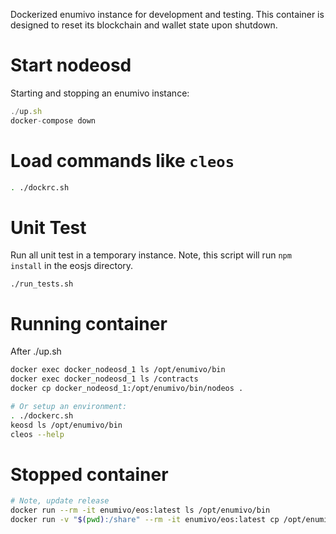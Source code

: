 Dockerized enumivo instance for development and testing.  This container
is designed to reset its blockchain and wallet state upon shutdown.

# Start nodeosd

Starting and stopping an enumivo instance:

```js
./up.sh
docker-compose down
```

# Load commands like `cleos`

```bash
. ./dockrc.sh
```

# Unit Test

Run all unit test in a temporary instance.  Note, this script will run
`npm install` in the eosjs directory.

`./run_tests.sh`

# Running container

After ./up.sh

```bash
docker exec docker_nodeosd_1 ls /opt/enumivo/bin
docker exec docker_nodeosd_1 ls /contracts
docker cp docker_nodeosd_1:/opt/enumivo/bin/nodeos .

# Or setup an environment:
. ./dockerc.sh
keosd ls /opt/enumivo/bin
cleos --help
```

# Stopped container

```bash
# Note, update release
docker run --rm -it enumivo/eos:latest ls /opt/enumivo/bin
docker run -v "$(pwd):/share" --rm -it enumivo/eos:latest cp /opt/enumivo/bin/nodeos /share
```


